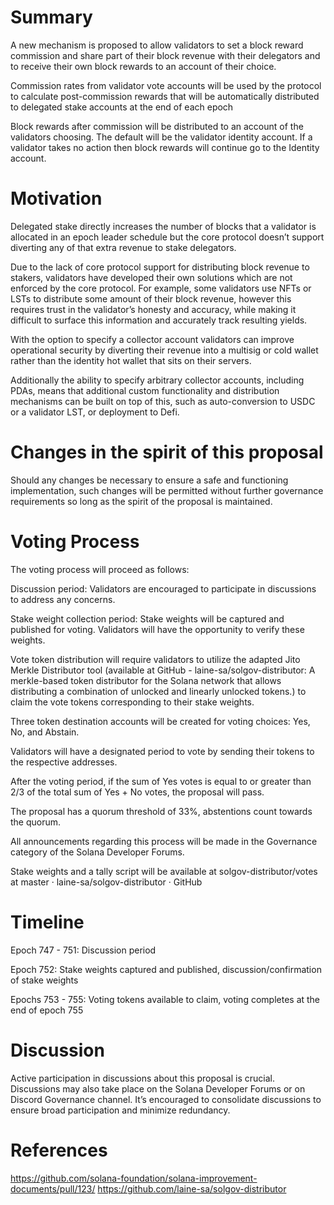 # Summary
A new mechanism is proposed to allow validators to set a block reward commission and share part of their block revenue with their delegators and to receive their own block rewards to an account of their choice.

Commission rates from validator vote accounts will be used by the protocol to calculate post-commission rewards that will be automatically distributed to delegated stake accounts at the end of each epoch

Block rewards after commission will be distributed to an account of the validators choosing. The default will be the validator identity account. If a validator takes no action then block rewards will continue go to the Identity account.

# Motivation
Delegated stake directly increases the number of blocks that a validator is allocated in an epoch leader schedule but the core protocol doesn’t support diverting any of that extra revenue to stake delegators.

Due to the lack of core protocol support for distributing block revenue to stakers, validators have developed their own solutions which are not enforced by the core protocol. For example, some validators use NFTs or LSTs to distribute some amount of their block revenue, however this requires trust in the validator’s honesty and accuracy, while making it difficult to surface this information and accurately track resulting yields.

With the option to specify a collector account validators can improve operational security by diverting their revenue into a multisig or cold wallet rather than the identity hot wallet that sits on their servers.

Additionally the ability to specify arbitrary collector accounts, including PDAs, means that additional custom functionality and distribution mechanisms can be built on top of this, such as auto-conversion to USDC or a validator LST, or deployment to Defi.

# Changes in the spirit of this proposal
Should any changes be necessary to ensure a safe and functioning implementation, such changes will be permitted without further governance requirements so long as the spirit of the proposal is maintained.

# Voting Process
The voting process will proceed as follows:

Discussion period: Validators are encouraged to participate in discussions to address any concerns.

Stake weight collection period: Stake weights will be captured and published for voting. Validators will have the opportunity to verify these weights.

Vote token distribution will require validators to utilize the adapted Jito Merkle Distributor tool (available at GitHub - laine-sa/solgov-distributor: A merkle-based token distributor for the Solana network that allows distributing a combination of unlocked and linearly unlocked tokens.) to claim the vote tokens corresponding to their stake weights.

Three token destination accounts will be created for voting choices: Yes, No, and Abstain.

Validators will have a designated period to vote by sending their tokens to the respective addresses.

After the voting period, if the sum of Yes votes is equal to or greater than 2/3 of the total sum of Yes + No votes, the proposal will pass.

The proposal has a quorum threshold of 33%, abstentions count towards the quorum.

All announcements regarding this process will be made in the Governance category of the Solana Developer Forums.

Stake weights and a tally script will be available at solgov-distributor/votes at master · laine-sa/solgov-distributor · GitHub

# Timeline
Epoch 747 - 751: Discussion period

Epoch 752: Stake weights captured and published, discussion/confirmation of stake weights

Epochs 753 - 755: Voting tokens available to claim, voting completes at the end of epoch 755

# Discussion
Active participation in discussions about this proposal is crucial. Discussions may also take place on the Solana Developer Forums or on Discord Governance channel. It’s encouraged to consolidate discussions to ensure broad participation and minimize redundancy.

# References
https://github.com/solana-foundation/solana-improvement-documents/pull/123/
https://github.com/laine-sa/solgov-distributor 